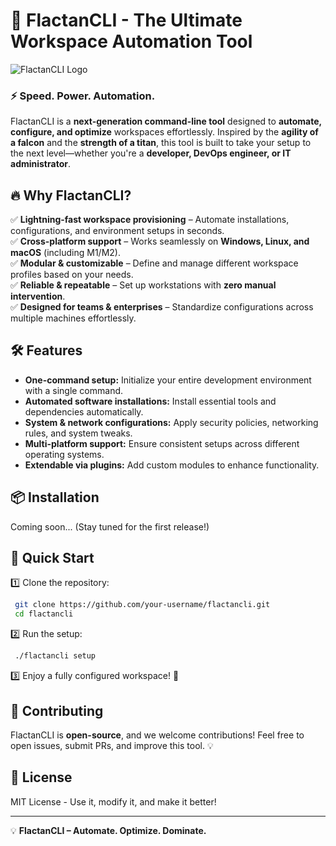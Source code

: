 # 🚀 FlactanCLI - The Ultimate Workspace Automation Tool

![FlactanCLI Logo](https://adi-roth.github.io/flactanCLI/assets/flactancli_icon.png)

### ⚡ **Speed. Power. Automation.**
FlactanCLI is a **next-generation command-line tool** designed to **automate, configure, and optimize** workspaces effortlessly. Inspired by the **agility of a falcon** and the **strength of a titan**, this tool is built to take your setup to the next level—whether you're a **developer, DevOps engineer, or IT administrator**.

## 🔥 Why FlactanCLI?
✅ **Lightning-fast workspace provisioning** – Automate installations, configurations, and environment setups in seconds.  
✅ **Cross-platform support** – Works seamlessly on **Windows, Linux, and macOS** (including M1/M2).  
✅ **Modular & customizable** – Define and manage different workspace profiles based on your needs.  
✅ **Reliable & repeatable** – Set up workstations with **zero manual intervention**.  
✅ **Designed for teams & enterprises** – Standardize configurations across multiple machines effortlessly.  

## 🛠️ Features
- **One-command setup:** Initialize your entire development environment with a single command.  
- **Automated software installations:** Install essential tools and dependencies automatically.  
- **System & network configurations:** Apply security policies, networking rules, and system tweaks.  
- **Multi-platform support:** Ensure consistent setups across different operating systems.  
- **Extendable via plugins:** Add custom modules to enhance functionality.  

## 📦 Installation
Coming soon... (Stay tuned for the first release!)

## 🚀 Quick Start
1️⃣ Clone the repository:  
```sh
 git clone https://github.com/your-username/flactancli.git
 cd flactancli
```
2️⃣ Run the setup:  
```sh
 ./flactancli setup
```
3️⃣ Enjoy a fully configured workspace! 🎉

## 🤝 Contributing
FlactanCLI is **open-source**, and we welcome contributions! Feel free to open issues, submit PRs, and improve this tool. 💡

## 📜 License
MIT License - Use it, modify it, and make it better!

---
💡 **FlactanCLI – Automate. Optimize. Dominate.**

